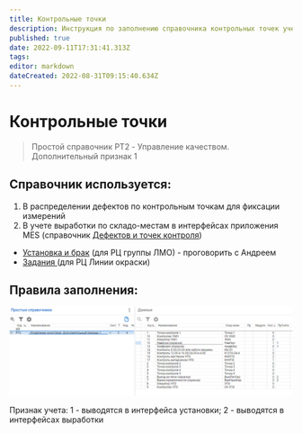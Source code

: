 ```yaml
---
title: Контрольные точки
description: Инструкция по заполнению справочника контрольных точек учета
published: true
date: 2022-09-11T17:31:41.313Z
tags: 
editor: markdown
dateCreated: 2022-08-31T09:15:40.634Z
---
```


# Контрольные точки

>Простой справочник PT2 - Управление качеством. Дополнительный признак 1

## Справочник используется:

1. В распределении дефектов по контрольным точкам для фиксации измерений
2. В учете выработки по складо-местам в интерфейсах приложения MES (справочник [Дефектов и точек контроля](../../../upravlenie-kachestvom/nsi/privyazka-defektov-k-tochkam-kontrolya.md))

* [Установка и брак](../uchet-v-prilozhenii-mes/mes-vyrabotka/zadaniya-i-ustanovki.md) (для РЦ группы ЛМО) - проговорить с Андреем
* [Задания ](../uchet-po-peredelam/registraciya-operacii-okraska/abr-okraska/ustanovka-okraska.md)(для РЦ Линии окраски)

## Правила заполнения:

![](<../../../assets/image (558).png>)

Признак учета: 1 - выводятся в интерфейса установки; 2 - выводятся в интерфейсах выработки
